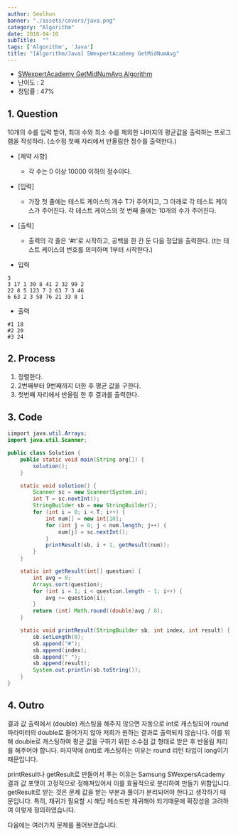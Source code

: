 ```yaml
---
author: Seolhun
banner: "./assets/covers/java.png"
category: "Algorithm"
date: 2018-04-10
subTitle:  ""
tags: ['Algorithm', 'Java']
title: "[Algorithm/Java] SWexpertAcademy GetMidNumAvg"
---
```

- [SWexpertAcademy GetMidNumAvg Algorithm](https://www.swexpertacademy.com/main/code/problem/problemDetail.do)
- 난이도 : 2
- 정답률 : 47%


## 1. Question
10개의 수를 입력 받아, 최대 수와 최소 수를 제외한 나머지의 평균값을 출력하는 프로그램을 작성하라. (소수점 첫째 자리에서 반올림한 정수를 출력한다.)

- [제약 사항]
  - 각 수는 0 이상 10000 이하의 정수이다.

- [입력]
  - 가장 첫 줄에는 테스트 케이스의 개수 T가 주어지고, 그 아래로 각 테스트 케이스가 주어진다. 각 테스트 케이스의 첫 번째 줄에는 10개의 수가 주어진다.

- [출력]
  - 출력의 각 줄은 '#t'로 시작하고, 공백을 한 칸 둔 다음 정답을 출력한다. (t는 테스트 케이스의 번호를 의미하며 1부터 시작한다.)

- 입력
```
3
3 17 1 39 8 41 2 32 99 2
22 8 5 123 7 2 63 7 3 46
6 63 2 3 58 76 21 33 8 1
```

- 출력
```
#1 18
#2 20
#3 24
```

## 2. Process
1. 정렬한다.
2. 2번째부터 9번째까지 더한 후 평균 값을 구한다.
3. 첫번째 자리에서 반올림 한 후 결과를 출력한다.

## 3. Code
```java
iimport java.util.Arrays;
import java.util.Scanner;

public class Solution {
    public static void main(String arg[]) {
        solution();
    }

    static void solution() {
        Scanner sc = new Scanner(System.in);
        int T = sc.nextInt();
        StringBuilder sb = new StringBuilder();
        for (int i = 0; i < T; i++) {
            int num[] = new int[10];
            for (int j = 0; j < num.length; j++) {
                num[j] = sc.nextInt();
            }
            printResult(sb, i + 1, getResult(num));
        }
    }

    static int getResult(int[] question) {
        int avg = 0;
        Arrays.sort(question);
        for (int i = 1; i < question.length - 1; i++) {
            avg += question[i];
        }
        return (int) Math.round((double)avg / 8);
    }

    static void printResult(StringBuilder sb, int index, int result) {
        sb.setLength(0);
        sb.append("#");
        sb.append(index);
        sb.append(" ");
        sb.append(result);
        System.out.println(sb.toString());
    }
}
```

## 4. Outro
결과 값 출력에서 (double) 캐스팅을 해주지 않으면 자동으로 int로 캐스팅되어 round 파라미터의 double로 들어가지 않아 저희가 원하는 결과로 출력되지 않습니다. 이를 위해 double로 캐스팅하여 평균 값을 구하기 위한 소수점 값 형태로 받은 후 반올림 처리를 해주어야 합니다. 마지막에 (int)로 캐스팅하는 이유는 round 리턴 타입이 long이기 때문입니다.

printResult나 getResult로 만들어서 푸는 이유는 Samsung SWexpersAcademy 결과 값 포맷이 고정적으로 정해져있어서 이를 효율적으로 분리하여 만들기 위함입니다. getResult로 받는 것은 문제 값을 받는 부분과 풀이가 분리되어야 한다고 생각하기 때문입니다. 특히, 재귀가 필요할 시 해당 메소드만 재귀해야 되기때문에 확장성을 고려하여 이렇게 정의하였습니다.

다음에는 여러가지 문제를 풀어보겠습니다.

